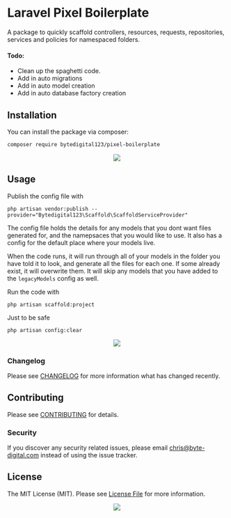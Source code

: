 # Laravel Pixel Boilerplate

A package to quickly scaffold controllers, resources, requests, repositories, services and policies for namespaced folders.

#### Todo:

-   Clean up the spaghetti code.
-   Add in auto migrations
-   Add in auto model creation
-   Add in auto database factory creation

## Installation

You can install the package via composer:

```bash
composer require bytedigital123/pixel-boilerplate
```

<p align="center">
  <img src="https://thumbs.gfycat.com/FrequentBouncyDodobird-size_restricted.gif">
</p>

## Usage

Publish the config file with

```
php artisan vendor:publish --provider="Bytedigital123\Scaffold\ScaffoldServiceProvider"
```

The config file holds the details for any models that you dont want files generated for, and the namepsaces that you would like to use. It also has a config for the default place where your models live.

When the code runs, it will run through all of your models in the folder you have told it to look, and generate all the files for each one. If some already exist, it will overwrite them. It will skip any models that you have added to the `legacyModels` config as well.

Run the code with

```
php artisan scaffold:project
```

Just to be safe

```
php artisan config:clear
```

<p align="center">
  <img src="https://media1.tenor.com/images/b5e20f278452f14e56c0c0ae77cd0f9c/tenor.gif?itemid=6161308">
</p>

### Changelog

Please see [CHANGELOG](CHANGELOG.md) for more information what has changed recently.

## Contributing

Please see [CONTRIBUTING](CONTRIBUTING.md) for details.

### Security

If you discover any security related issues, please email chris@byte-digital.com instead of using the issue tracker.

## License

The MIT License (MIT). Please see [License File](LICENSE.md) for more information.

<p align="center">
  <img src="https://media.giphy.com/media/jUwpNzg9IcyrK/giphy.gif">
</p>

